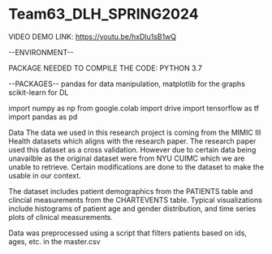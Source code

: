 # Team63_DLH_SPRING2024
VIDEO DEMO LINK: https://youtu.be/hxDlu1sB1wQ

--ENVIRONMENT--

PACKAGE NEEDED TO COMPILE THE CODE: PYTHON 3.7

--PACKAGES-- pandas for data manipulation, matplotlib for the graphs scikit-learn for DL


import numpy as np
from google.colab import drive
import tensorflow as tf
import pandas as pd

Data
The data we used in this research project is coming from the MIMIC III Health datasets which aligns with the research paper. The research paper used this dataset as a cross validation. However due to certain data being unavailble as the original dataset were from NYU CUIMC which we are unable to retrieve. Certain modifications are done to the dataset to make the usable in our context.

The dataset includes patient demographics from the PATIENTS table and clincial measurements from the CHARTEVENTS table. Typical visualizations include histograms of patient age and gender distribution, and time series plots of clinical measurements.

Data was preprocessed using a script that filters patients based on ids, ages, etc. in the master.csv
